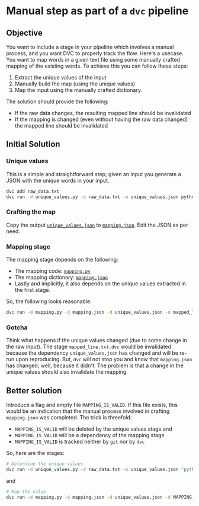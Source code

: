 # Manual step as part of a `dvc` pipeline

## Objective

You want to include a stage in your pipeline which involves a manual process, and you want DVC to properly track the flow.
Here's a usecase.
You want to map words in a given text file using some manually crafted mapping of the existing words.
To achieve this you can follow these steps:

1. Extract the unique values of the input
2. Manually build the map (using the unique values)
3. Map the input using the manually crafted dictionary.

The solution should provide the following:

* If the raw data changes, the resulting mapped line should be invalidated
* If the mapping is changed (even without having the raw data changed) the mapped line should be invalidated

## Initial Solution

### Unique values

This is a simple and straightforward step; given an input you generate a JSON with the unique words in your input.

```bash
dvc add raw_data.txt
dvc run -d unique_values.py -d raw_data.txt -o unique_values.json python unique_values.py
```

### Crafting the map

Copy the output [`unique_values.json`](./unique_values.json) to [`mapping.json`](mapping.json).
Edit the JSON as per need.

### Mapping stage

The mapping stage depends on the following:

* The mapping code: [`mapping.py`](mapping.py)
* The mapping dictionary: [`mapping.json`](mapping.json)
* Lastly and implicitly, it also depends on the unique values extracted in the first stage.

So, the following looks reasonable:

```bash
dvc run -d mapping.py -d mapping.json -d unique_values.json -o mapped_line.txt python mapping.py
```

### Gotcha

Think what happens if the unique values changed (due to some change in the raw input).
The stage `mapped_line.txt.dvc` would be invalidated because the dependency `unique_values.json` has changed and will be re-run upon reproducing.
But, `dvc` will not stop you and know that `mapping.json` has changed; well, because it didn't.
The problem is that a change in the unique values should also invalidate the mapping.

## Better solution

Introduce a flag and empty file `MAPPING_IS_VALID`.
If this file exists, this would be an indication that the manual process involved in crafting `mapping.json` was completed.
The trick is threefold:

* `MAPPING_IS_VALID` will be deleted by the unique values stage and
* `MAPPING_IS_VALID` will be a dependency of the mapping stage
* `MAPPING_IS_VALID` is tracked neither by `git` nor by `dvc`

So, here are the stages:

```bash
# Determine the unique values
dvc run -d unique_values.py -d raw_data.txt -o unique_values.json "python unique_values.py && rm MAPPING_IS_VALID"
```

and

```bash
# Map the value
dvc run -d mapping.py -d mapping.json -d unique_values.json -d MAPPING_IS_VALID -o mapped_line.txt python mapping.py
```
